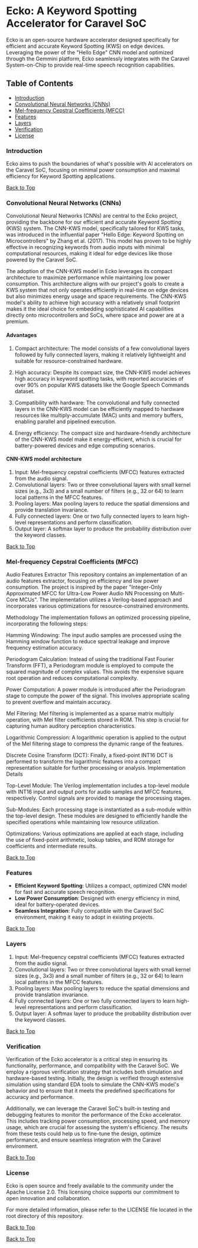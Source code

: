# Ecko: A Keyword Spotting Accelerator for Caravel SoC

Ecko is an open-source hardware accelerator designed specifically for efficient and accurate Keyword Spotting (KWS) on edge devices. Leveraging the power of the "Hello Edge" CNN model and optimized through the Gemmini platform, Ecko seamlessly integrates with the Caravel System-on-Chip to provide real-time speech recognition capabilities.

## Table of Contents
- [Introduction](#introduction)
- [Convolutional Neural Networks (CNNs)](#convolutional-neural-networks-cnn)
- [Mel-frequency Cepstral Coefficients (MFCC)](#mel-frequency-cepstral-coefficients-mfcc)
- [Features](#features)
- [Layers](#layers)
- [Verification](#verification)
- [License](#license)


### Introduction
Ecko aims to push the boundaries of what's possible with AI accelerators on the Caravel SoC, focusing on minimal power consumption and maximal efficiency for Keyword Spotting applications.

[Back to Top](#ecko-a-keyword-spotting-accelerator-for-caravel-soc)

### Convolutional Neural Networks (CNNs)

Convolutional Neural Networks (CNNs) are central to the Ecko project, providing the backbone for our efficient and accurate Keyword Spotting (KWS) system. The CNN-KWS model, specifically tailored for KWS tasks, was introduced in the influential paper "Hello Edge: Keyword Spotting on Microcontrollers" by Zhang et al. (2017). This model has proven to be highly effective in recognizing keywords from audio inputs with minimal computational resources, making it ideal for edge devices like those powered by the Caravel SoC.

The adoption of the CNN-KWS model in Ecko leverages its compact architecture to maximize performance while maintaining low power consumption. This architecture aligns with our project's goals to create a KWS system that not only operates efficiently in real-time on edge devices but also minimizes energy usage and space requirements. The CNN-KWS model's ability to achieve high accuracy with a relatively small footprint makes it the ideal choice for embedding sophisticated AI capabilities directly onto microcontrollers and SoCs, where space and power are at a premium.

#### Advantages

1. Compact architecture: The model consists of a few convolutional layers followed by fully connected layers, making it relatively lightweight and suitable for resource-constrained hardware.

2. High accuracy: Despite its compact size, the CNN-KWS model achieves high accuracy in keyword spotting tasks, with reported accuracies of over 90% on popular KWS datasets like the Google Speech Commands dataset.

3. Compatibility with hardware: The convolutional and fully connected layers in the CNN-KWS model can be efficiently mapped to hardware resources like multiply-accumulate (MAC) units and memory buffers, enabling parallel and pipelined execution.

4. Energy efficiency: The compact size and hardware-friendly architecture of the CNN-KWS model make it energy-efficient, which is crucial for battery-powered devices and edge computing scenarios.

#### CNN-KWS model architecture

1. Input: Mel-frequency cepstral coefficients (MFCC) features extracted from the audio signal.
2. Convolutional layers: Two or three convolutional layers with small kernel sizes (e.g., 3x3) and a small number of filters (e.g., 32 or 64) to learn local patterns in the MFCC features.
3. Pooling layers: Max pooling layers to reduce the spatial dimensions and provide translation invariance.
4. Fully connected layers: One or two fully connected layers to learn high-level representations and perform classification.
5. Output layer: A softmax layer to produce the probability distribution over the keyword classes.

[Back to Top](#ecko-a-keyword-spotting-accelerator-for-caravel-soc)


### Mel-frequency Cepstral Coefficients (MFCC)

Audio Features Extractor
This repository contains an implementation of an audio features extractor, focusing on efficiency and low power consumption. The project is inspired by the paper "Integer-Only Approximated MFCC for Ultra-Low Power Audio NN Processing on Multi-Core MCUs". The implementation utilizes a Verilog-based approach and incorporates various optimizations for resource-constrained environments.

Methodology
The implementation follows an optimized processing pipeline, incorporating the following steps:

Hamming Windowing: The input audio samples are processed using the Hamming window function to reduce spectral leakage and improve frequency estimation accuracy.

Periodogram Calculation: Instead of using the traditional Fast Fourier Transform (FFT), a Periodogram module is employed to compute the squared magnitude of complex values. This avoids the expensive square root operation and reduces computational complexity.

Power Computation: A power module is introduced after the Periodogram stage to compute the power of the signal. This involves appropriate scaling to prevent overflow and maintain accuracy.

Mel Filtering: Mel filtering is implemented as a sparse matrix multiply operation, with Mel filter coefficients stored in ROM. This step is crucial for capturing human auditory perception characteristics.

Logarithmic Compression: A logarithmic operation is applied to the output of the Mel filtering stage to compress the dynamic range of the features.

Discrete Cosine Transform (DCT): Finally, a fixed-point INT16 DCT is performed to transform the logarithmic features into a compact representation suitable for further processing or analysis.
Implementation Details

Top-Level Module: The Verilog implementation includes a top-level module with INT16 input and output ports for audio samples and MFCC features, respectively. Control signals are provided to manage the processing stages.

Sub-Modules: Each processing stage is instantiated as a sub-module within the top-level design. These modules are designed to efficiently handle the specified operations while maintaining low resource utilization.

Optimizations: Various optimizations are applied at each stage, including the use of fixed-point arithmetic, lookup tables, and ROM storage for coefficients and intermediate results.



[Back to Top](#ecko-a-keyword-spotting-accelerator-for-caravel-soc)

### Features
- **Efficient Keyword Spotting**: Utilizes a compact, optimized CNN model for fast and accurate speech recognition.
- **Low Power Consumption**: Designed with energy efficiency in mind, ideal for battery-operated devices.
- **Seamless Integration**: Fully compatible with the Caravel SoC environment, making it easy to adopt in existing projects.

[Back to Top](#ecko-a-keyword-spotting-accelerator-for-caravel-soc)

### Layers

1. Input: Mel-frequency cepstral coefficients (MFCC) features extracted from the audio signal.
2. Convolutional layers: Two or three convolutional layers with small kernel sizes (e.g., 3x3) and a small number of filters (e.g., 32 or 64) to learn local patterns in the MFCC features.
3. Pooling layers: Max pooling layers to reduce the spatial dimensions and provide translation invariance.
4. Fully connected layers: One or two fully connected layers to learn high-level representations and perform classification.
5. Output layer: A softmax layer to produce the probability distribution over the keyword classes.

[Back to Top](#ecko-a-keyword-spotting-accelerator-for-caravel-soc)

### Verification

Verification of the Ecko accelerator is a critical step in ensuring its functionality, performance, and compatibility with the Caravel SoC. We employ a rigorous verification strategy that includes both simulation and hardware-based testing. Initially, the design is verified through extensive simulation using standard EDA tools to simulate the CNN-KWS model's behavior and to ensure that it meets the predefined specifications for accuracy and performance.

Additionally, we can leverage the Caravel SoC's built-in testing and debugging features to monitor the performance of the Ecko accelerator. This includes tracking power consumption, processing speed, and memory usage, which are crucial for assessing the system's efficiency. The results from these tests could help us to fine-tune the design, optimize performance, and ensure seamless integration with the Caravel environment.

[Back to Top](#ecko-a-keyword-spotting-accelerator-for-caravel-soc)


### License

Ecko is open source and freely available to the community under the Apache License 2.0. This licensing choice supports our commitment to open innovation and collaboration. 

For more detailed information, please refer to the LICENSE file located in the root directory of this repository.

[Back to Top](#ecko-a-keyword-spotting-accelerator-for-caravel-soc)


[Back to Top](#ecko-a-keyword-spotting-accelerator-for-caravel-soc)

